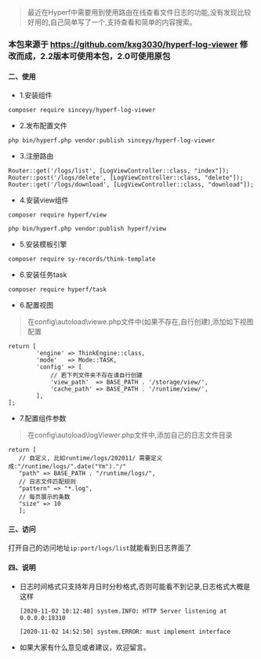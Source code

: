 >最近在Hyperf中需要用到使用路由在线查看文件日志的功能,没有发现比较好用的,自己简单写了一个,支持查看和简单的内容搜索。

### 本包来源于 https://github.com/kxg3030/hyperf-log-viewer 修改而成，2.2版本可使用本包，2.0可使用原包

#### 二、使用

- 1.安装组件

`composer require sinceyy/hyperf-log-viewer`
- 2.发布配置文件

`php bin/hyperf.php vendor:publish sinceyy/hyperf-log-viewer`

- 3.注册路由

```
Router::get('/logs/list', [LogViewController::class, "index"]);
Router::post('/logs/delete', [LogViewController::class, "delete"]);
Router::get('/logs/download', [LogViewController::class, "download"]);
```

- 4.安装view组件

`composer require hyperf/view`

`php bin/hyperf.php vendor:publish hyperf/view`

- 5.安装模板引擎

`composer require sy-records/think-template`

- 6.安装任务task

`composer require hyperf/task`

- 6.配置视图

> 在config\autoload\viewe.php文件中(如果不存在,自行创建),添加如下视图配置

```
return [
        'engine' => ThinkEngine::class,
        'mode'   => Mode::TASK,
        'config' => [
            // 若下列文件夹不存在请自行创建
            'view_path'  => BASE_PATH . '/storage/view/',
            'cache_path' => BASE_PATH . '/runtime/view/',
        ],
];
```
- 7.配置组件参数

> 在config\autoload\logViewer.php文件中,添加自己的日志文件目录

```
return [ 
   // 自定义, 比如runtime/logs/202011/ 需要定义成:"/runtime/logs/".date("Ym")."/"
   "path" => BASE_PATH . "/runtime/logs/", 
   // 日志文件匹配规则
   "pattern" => "*.log", 
   // 每页展示的条数
   "size" => 10 
   ]; 
```
#### 三、访问
打开自己的访问地址`ip:port/logs/list`就能看到日志界面了

#### 四、说明
- 日志时间格式只支持年月日时分秒格式,否则可能看不到记录,日志格式大概是这样

    `[2020-11-02 10:12:48] system.INFO: HTTP Server listening at 0.0.0.0:18310`

    `[2020-11-02 14:52:50] system.ERROR: must implement interface`
- 如果大家有什么意见或者建议，欢迎留言。